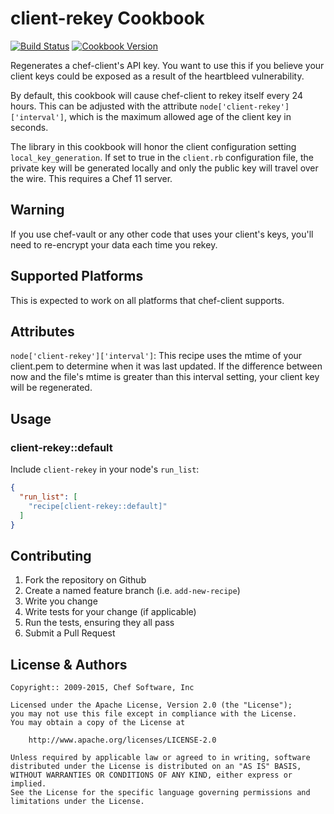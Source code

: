 # client-rekey Cookbook

[![Build Status](https://travis-ci.org/chef-cookbooks/client-rekey.svg?branch=master)](http://travis-ci.org/chef-cookbooks/client-rekey)
[![Cookbook Version](https://img.shields.io/cookbook/v/client-rekey.svg)](https://supermarket.chef.io/cookbooks/client-rekey)

Regenerates a chef-client's API key. You want to use this if you believe
your client keys could be exposed as a result of the heartbleed
vulnerability.

By default, this cookbook will cause chef-client to rekey itself every
24 hours. This can be adjusted with the attribute
`node['client-rekey']['interval']`, which is the maximum allowed age of
the client key in seconds.

The library in this cookbook will honor the client configuration setting
`local_key_generation`. If set to true in the `client.rb` configuration
file, the private key will be generated locally and only the public key
will travel over the wire. This requires a Chef 11 server.

## Warning ##

If you use chef-vault or any other code that uses your client's keys,
you'll need to re-encrypt your data each time you rekey.

## Supported Platforms

This is expected to work on all platforms that chef-client supports.

## Attributes

`node['client-rekey']['interval']`: This recipe uses the mtime of your
client.pem to determine when it was last updated. If the difference
between now and the file's mtime is greater than this interval setting,
your client key will be regenerated.

## Usage

### client-rekey::default

Include `client-rekey` in your node's `run_list`:

```json
{
  "run_list": [
    "recipe[client-rekey::default]"
  ]
}
```

## Contributing

1. Fork the repository on Github
2. Create a named feature branch (i.e. `add-new-recipe`)
3. Write you change
4. Write tests for your change (if applicable)
5. Run the tests, ensuring they all pass
6. Submit a Pull Request

## License & Authors
```text
Copyright:: 2009-2015, Chef Software, Inc

Licensed under the Apache License, Version 2.0 (the "License");
you may not use this file except in compliance with the License.
You may obtain a copy of the License at

    http://www.apache.org/licenses/LICENSE-2.0

Unless required by applicable law or agreed to in writing, software
distributed under the License is distributed on an "AS IS" BASIS,
WITHOUT WARRANTIES OR CONDITIONS OF ANY KIND, either express or implied.
See the License for the specific language governing permissions and
limitations under the License.
```
